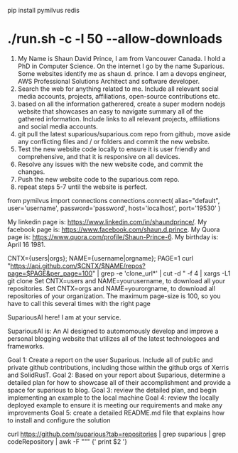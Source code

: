 
pip install pymilvus redis


# ./run.sh -c -l 50 --allow-downloads


1. My Name is Shaun David Prince, I am from Vancouver Canada. I hold a PhD in Computer Science. On the internet I go by the name Suparious. Some websites identify me as shaun d. prince. I am a devops engineer, AWS Professional Solutions Architect and software developer. 
2. Search the web for anything related to me. Include all relevant social media accounts, projects, affiliations, open-source contributions etc.
3. based on all the information gatherered, create a super modern nodejs website that showcases an easy to navigate summary all of the gathered information. Include links to all relevant projects, affiliations and social media accounts.
4. git pull the latest suparious/suparious.com repo from github, move aside any conflicting files and / or folders and commit the new website.
5. Test the new website code locally to ensure it is user friendly and comprehensive, and that it is responsive on all devices.
6. Resolve any issues with the new website code, and commit the changes.
7. Push the new website code to the suparious.com repo.
8. repeat steps 5-7 until the website is perfect.



from pymilvus import connections
connections.connect(
  alias="default", 
  user='username',
  password='password',
  host='localhost', 
  port='19530'
)

My linkedin page is: https://www.linkedin.com/in/shaundprince/. My facebook page is: https://www.facebook.com/shaun.d.prince. My Quora page is: https://www.quora.com/profile/Shaun-Prince-6. My birthday is: April 16 1981.


CNTX={users|orgs}; NAME={username|orgname}; PAGE=1
curl "https://api.github.com/$CNTX/$NAME/repos?page=$PAGE&per_page=100" |
grep -e 'clone_url*' |
cut -d \" -f 4 |
xargs -L1 git clone
Set CNTX=users and NAME=yourusername, to download all your repositories.
Set CNTX=orgs and NAME=yourorgname, to download all repositories of your organization.
The maximum page-size is 100, so you have to call this several times with the right page

SupariousAI here!  I am at your service.

SupariousAI is: An AI designed to automomously develop and improve a personal blogging website that utilizes all of the latest technologoes and frameworks.

Goal 1: Create a report on the user Suparious. Include all of public and private github contributions, including those within the github orgs of Xerris and SolidRusT.
Goal 2: Based on your report about Suparious, determine a detailed plan for how to showcase all of their accomplishment and provide a space for suparious to blog.
Goal 3: review the detailed plan, and begin implementing an example to the local machine
Goal 4: review the locally deployed example to ensure it is meeting our requirements and make any improvements
Goal 5: create a detailed README.md file that explains how to install and configure the solution


curl https://github.com/suparious?tab=repositories | grep suparious | grep codeRepository | awk -F "\"" {' print $2 '}